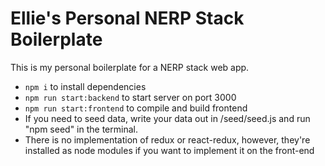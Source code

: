 # Ellie's Personal NERP Stack Boilerplate

This is my personal boilerplate for a NERP stack web app.

- `npm i` to install dependencies
- `npm run start:backend` to start server on port 3000
- `npm run start:frontend` to compile and build frontend
- If you need to seed data, write your data out in /seed/seed.js and run "npm seed" in the terminal.
- There is no implementation of redux or react-redux, however, they're installed as node modules if you want to implement it on the front-end
